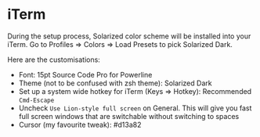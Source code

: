 # iTerm

During the setup process, Solarized color scheme will be installed into your iTerm. Go to Profiles => Colors => Load Presets to pick Solarized Dark.

Here are the customisations:

- Font: 15pt Source Code Pro for Powerline
- Theme (not to be confused with zsh theme): Solarized Dark
- Set up a system wide hotkey for iTerm (Keys => Hotkey): Recommended `Cmd-Escape`
- Uncheck `Use Lion-style full screen` on General. This will give you fast full screen windows that are switchable without switching to spaces
- Cursor (my favourite tweak): #d13a82
